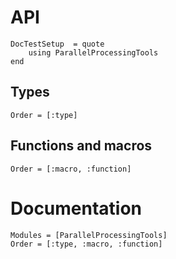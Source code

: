 # API

```@meta
DocTestSetup  = quote
    using ParallelProcessingTools
end
```

## Types

```@index
Order = [:type]
```

## Functions and macros

```@index
Order = [:macro, :function]
```

# Documentation

```@autodocs
Modules = [ParallelProcessingTools]
Order = [:type, :macro, :function]
```
